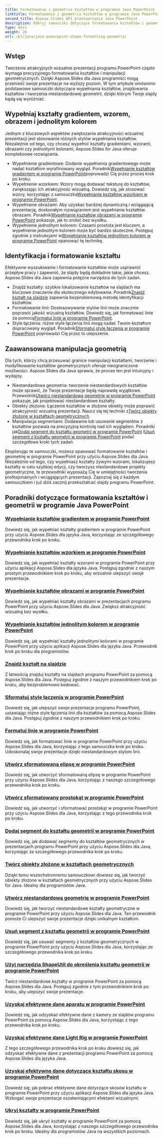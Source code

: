 ```yaml
---
title: Formatowanie i geometria kształtów w programie Java PowerPoint
linktitle: Formatowanie i geometria kształtów w programie Java PowerPoint
second_title: Aspose.Slides API przetwarzania Java PowerPoint
description: Odkryj samouczki dotyczące formatowania kształtów i geometrii w programie Java PowerPoint. Naucz się wypełniać kształty, znajdować kształty i tworzyć niestandardową geometrię za pomocą Aspose.Slides dla Java.
type: docs
weight: 26
url: /pl/java/java-powerpoint-shape-formatting-geometry/
---
```

## Wstęp

Tworzenie atrakcyjnych wizualnie prezentacji programu PowerPoint często wymaga precyzyjnego formatowania kształtów i manipulacji geometrycznych. Dzięki Aspose.Slides dla Java programiści mogą przenieść swoje prezentacje na wyższy poziom. W tym artykule omówiono podstawowe samouczki dotyczące wypełniania kształtów, znajdowania kształtów i tworzenia niestandardowej geometrii, dzięki którym Twoje slajdy będą się wyróżniać.

## Wypełniaj kształty gradientem, wzorem, obrazem i jednolitym kolorem

Jednym z kluczowych aspektów zwiększania atrakcyjności wizualnej prezentacji jest stosowanie różnych stylów wypełniania kształtów. Niezależnie od tego, czy chcesz wypełnić kształty gradientami, wzorami, obrazami czy jednolitymi kolorami, Aspose.Slides for Java oferuje kompleksowe rozwiązania. 

-  Wypełnienie gradientowe: Dodanie wypełnienia gradientowego może nadać kształtom wyrafinowany wygląd. Poradnik[Wypełnianie kształtów gradientem w programie PowerPoint](./fill-shapes-gradient-powerpoint/)poprowadzi Cię przez proces krok po kroku.
-  Wypełnienie wzorkiem: Wzory mogą dodawać teksturę do kształtów, zwiększając ich atrakcyjność wizualną. Dowiedz się, jak stosować wzory, korzystając z samouczka[Wypełnianie kształtów wzorkiem w programie PowerPoint](./fill-shapes-pattern-powerpoint/).
-  Wypełnianie obrazami: Aby uzyskać bardziej dynamiczną i wciągającą prezentację, doskonałym rozwiązaniem jest wypełnianie kształtów obrazami. Poradnik[Wypełnianie kształtów obrazami w programie PowerPoint](./fill-shapes-picture-powerpoint/) pokazuje, jak to zrobić bez wysiłku.
-  Wypełnienie jednolitym kolorem: Czasami prostota jest kluczem, a wypełnienie jednolitym kolorem może być bardzo skuteczne. Postępuj zgodnie z instrukcjami w[Wypełnianie kształtów jednolitym kolorem w programie PowerPoint](./fill-shapes-solid-color-powerpoint/) opanować tę technikę.

## Identyfikacja i formatowanie kształtu

Efektywne wyszukiwanie i formatowanie kształtów może usprawnić przepływ pracy i zapewnić, że slajdy będą dokładnie takie, jakie chcesz. Aspose.Slides dla Java zapewnia potężne narzędzia do tych zadań.

-  Znajdź kształty: szybkie lokalizowanie kształtów na slajdach ma kluczowe znaczenie dla skutecznego edytowania. Poradnik[Znajdź kształt na slajdzie](./find-shape-slide-powerpoint/) zapewnia bezproblemową metodę identyfikacji kształtów.
-  Formatowanie linii: Dostosowywanie stylów linii może znacznie poprawić jakość wizualną kształtów. Dowiedz się, jak formatować linie za pomocą[Formatuj linie w programie PowerPoint](./format-lines-powerpoint/).
-  Style łączenia: różne style łączenia linii mogą nadać Twoim kształtom dopracowany wygląd. Poradnik[Sformatuj style łączenia w programie PowerPoint](./format-join-styles-powerpoint/) poprowadzi Cię przez to ulepszenie.

## Zaawansowana manipulacja geometrią

Dla tych, którzy chcą przesuwać granice manipulacji kształtami, tworzenie i modyfikowanie kształtów geometrycznych oferuje nieograniczone możliwości. Aspose.Slides dla Java sprawia, że proces ten jest intuicyjny i wydajny.

-  Niestandardowa geometria: tworzenie niestandardowych kształtów może sprawić, że Twoje prezentacje będą naprawdę wyjątkowe. Przewodnik[Utwórz niestandardową geometrię w programie PowerPoint](./create-custom-geometry-powerpoint/) pokazuje, jak projektować niestandardowe kształty.
-  Obiekty złożone: Łączenie kształtów w złożone obiekty może poprawić atrakcyjność wizualną prezentacji. Naucz się tej techniki z[Twórz obiekty złożone w kształtach geometrycznych](./create-composite-objects-geometry-shapes-powerpoint/).
-  Manipulacja segmentami: Dodawanie lub usuwanie segmentów z kształtów pozwala na precyzyjną kontrolę nad ich wyglądem. Poradniki jak[Dodaj segment do kształtu geometrii w programie PowerPoint](./add-segment-geometry-shape-powerpoint/) I[Usuń segment z kształtu geometrii w programie PowerPoint](./remove-segment-geometry-shape-powerpoint/) podać szczegółowe kroki tych zadań.

Eksplorując te samouczki, możesz opanować formatowanie kształtów i geometrię w programie PowerPoint przy użyciu Aspose.Slides dla Java. Niezależnie od tego, czy wypełniasz kształty żywymi wzorami, lokalizujesz kształty w celu szybkiej edycji, czy tworzysz niestandardowe projekty geometryczne, te przewodniki wyposażą Cię w umiejętności tworzenia profesjonalnych i wciągających prezentacji. Zapoznaj się z każdym samouczkiem i już dziś zacznij przekształcać slajdy programu PowerPoint.
## Poradniki dotyczące formatowania kształtów i geometrii w programie Java PowerPoint
### [Wypełnianie kształtów gradientem w programie PowerPoint](./fill-shapes-gradient-powerpoint/)
Dowiedz się, jak wypełniać kształty gradientem w programie PowerPoint przy użyciu Aspose.Slides dla języka Java, korzystając ze szczegółowego przewodnika krok po kroku.
### [Wypełnianie kształtów wzorkiem w programie PowerPoint](./fill-shapes-pattern-powerpoint/)
Dowiedz się, jak wypełniać kształty wzorami w programie PowerPoint przy użyciu aplikacji Aspose.Slides dla języka Java. Postępuj zgodnie z naszym prostym przewodnikiem krok po kroku, aby wizualnie ulepszyć swoje prezentacje.
### [Wypełnianie kształtów obrazami w programie PowerPoint](./fill-shapes-picture-powerpoint/)
Dowiedz się, jak wypełniać kształty obrazami w prezentacjach programu PowerPoint przy użyciu Aspose.Slides dla Java. Zwiększ atrakcyjność wizualną bez wysiłku.
### [Wypełnianie kształtów jednolitym kolorem w programie PowerPoint](./fill-shapes-solid-color-powerpoint/)
Dowiedz się, jak wypełniać kształty jednolitymi kolorami w programie PowerPoint przy użyciu aplikacji Aspose.Slides dla języka Java. Przewodnik krok po kroku dla programistów.
### [Znajdź kształt na slajdzie](./find-shape-slide-powerpoint/)
Z łatwością znajduj kształty na slajdach programu PowerPoint za pomocą Aspose.Slides dla Java. Postępuj zgodnie z naszym przewodnikiem krok po kroku, aby bezproblemowo kodować.
### [Sformatuj style łączenia w programie PowerPoint](./format-join-styles-powerpoint/)
Dowiedz się, jak ulepszyć swoje prezentacje programu PowerPoint, ustawiając różne style łączenia linii dla kształtów za pomocą Aspose.Slides dla Java. Postępuj zgodnie z naszym przewodnikiem krok po kroku.
### [Formatuj linie w programie PowerPoint](./format-lines-powerpoint/)
Dowiedz się, jak formatować linie w programie PowerPoint przy użyciu Aspose.Slides dla Java, korzystając z tego samouczka krok po kroku. Udoskonalaj swoje prezentacje dzięki niestandardowym stylom linii.
### [Utwórz sformatowaną elipsę w programie PowerPoint](./create-formatted-ellipse-powerpoint/)
Dowiedz się, jak utworzyć sformatowaną elipsę w programie PowerPoint przy użyciu Aspose.Slides dla Java, korzystając z naszego szczegółowego przewodnika krok po kroku.
### [Utwórz sformatowany prostokąt w programie PowerPoint](./create-formatted-rectangle-powerpoint/)
Dowiedz się, jak utworzyć i sformatować prostokąt w programie PowerPoint przy użyciu Aspose.Slides dla Java, korzystając z tego przewodnika krok po kroku.
### [Dodaj segment do kształtu geometrii w programie PowerPoint](./add-segment-geometry-shape-powerpoint/)
Dowiedz się, jak dodawać segmenty do kształtów geometrycznych w prezentacjach programu PowerPoint przy użyciu Aspose.Slides dla Java, korzystając ze szczegółowego przewodnika krok po kroku.
### [Twórz obiekty złożone w kształtach geometrycznych](./create-composite-objects-geometry-shapes-powerpoint/)
Dzięki temu wszechstronnemu samouczkowi dowiesz się, jak tworzyć obiekty złożone w kształtach geometrycznych przy użyciu Aspose.Slides for Java. Idealny dla programistów Java.
### [Utwórz niestandardową geometrię w programie PowerPoint](./create-custom-geometry-powerpoint/)
Dowiedz się, jak tworzyć niestandardowe kształty geometryczne w programie PowerPoint przy użyciu Aspose.Slides dla Java. Ten przewodnik pomoże Ci ulepszyć swoje prezentacje dzięki unikalnym kształtom.
### [Usuń segment z kształtu geometrii w programie PowerPoint](./remove-segment-geometry-shape-powerpoint/)
Dowiedz się, jak usuwać segmenty z kształtów geometrycznych w programie PowerPoint przy użyciu Aspose.Slides dla Java, korzystając ze szczegółowego przewodnika krok po kroku.
### [Użyj narzędzia ShapeUtil do określenia kształtu geometrii w programie PowerPoint](./use-shapeutil-geometry-shape-powerpoint/)
Twórz niestandardowe kształty w programie PowerPoint za pomocą Aspose.Slides dla Java. Postępuj zgodnie z tym przewodnikiem krok po kroku, aby ulepszyć swoje prezentacje.
### [Uzyskaj efektywne dane aparatu w programie PowerPoint](./get-camera-effective-data-powerpoint/)
Dowiedz się, jak odzyskać efektywne dane z kamery ze slajdów programu PowerPoint za pomocą Aspose.Slides dla Java, korzystając z tego przewodnika krok po kroku.
### [Uzyskaj efektywne dane Light Rig w programie PowerPoint](./get-light-rig-effective-data-powerpoint/)
Z tego szczegółowego przewodnika krok po kroku dowiesz się, jak odzyskać efektywne dane z prezentacji programu PowerPoint za pomocą Aspose.Slides dla języka Java.
### [Uzyskaj efektywne dane dotyczące kształtu skosu w programie PowerPoint](./get-shape-bevel-effective-data-powerpoint/)
Dowiedz się, jak pobrać efektywne dane dotyczące skosów kształtu w programie PowerPoint przy użyciu aplikacji Aspose.Slides dla języka Java. Wzbogać swoje prezentacje oszałamiającymi efektami wizualnymi.
### [Ukryj kształty w programie PowerPoint](./hide-shapes-powerpoint/)
Dowiedz się, jak ukryć kształty w programie PowerPoint za pomocą Aspose.Slides dla Java, korzystając z naszego szczegółowego przewodnika krok po kroku. Idealny dla programistów Java na wszystkich poziomach.